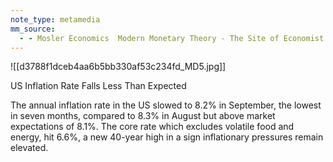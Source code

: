 ```yaml
---
note_type: metamedia
mm_source:
  - - Mosler Economics  Modern Monetary Theory - The Site of Economist Warren MoslerMosler Economics  Modern Monetary Theory  The Site of Economist Warren Mosler.md
---
```


![[d3788f1dceb4aa6b5bb330af53c234fd_MD5.jpg]]

US Inflation Rate Falls Less
Than Expected

The annual inflation rate in the US slowed to 8.2% in September, the
lowest in seven months, compared to 8.3% in August but above
market expectations of 8.1%. The core rate which excludes volatile
food and energy, hit 6.6%, a new 40-year high in a sign inflationary
pressures remain elevated.

